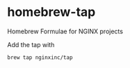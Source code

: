 # homebrew-tap
Homebrew Formulae for NGINX projects

Add the tap with
```
brew tap nginxinc/tap
```
